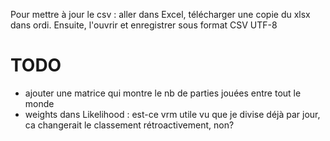 Pour mettre à jour le csv : aller dans Excel, télécharger une copie du xlsx dans ordi. Ensuite, l'ouvrir et enregistrer sous format CSV UTF-8

# TODO
- ajouter une matrice qui montre le nb de parties jouées entre tout le monde
- weights dans Likelihood : est-ce vrm utile vu que je divise déjà par jour, ca changerait le classement rétroactivement, non?